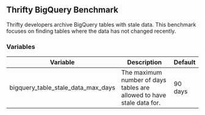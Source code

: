 ## Thrifty BigQuery Benchmark

Thrifty developers archive BigQuery tables with stale data. This benchmark
focuses on finding tables where the data has not changed recently.

### Variables

| Variable | Description | Default |
| - | - | - |
| bigquery_table_stale_data_max_days | The maximum number of days tables are allowed to have stale data for. | 90 days |
